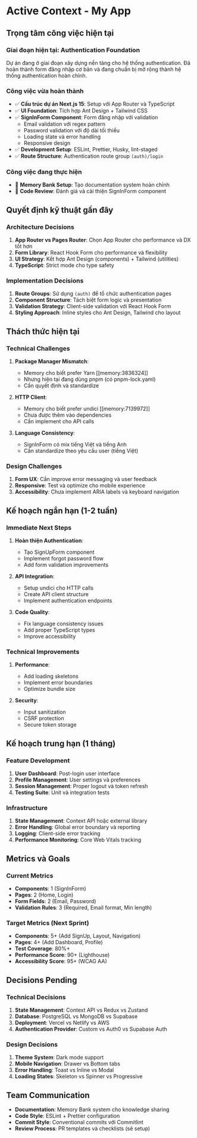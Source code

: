 # Active Context - My App

## Trọng tâm công việc hiện tại

### Giai đoạn hiện tại: Authentication Foundation

Dự án đang ở giai đoạn xây dựng nền tảng cho hệ thống authentication. Đã hoàn thành form đăng nhập cơ bản và đang chuẩn bị mở rộng thành hệ thống authentication hoàn chỉnh.

### Công việc vừa hoàn thành

- ✅ **Cấu trúc dự án Next.js 15**: Setup với App Router và TypeScript
- ✅ **UI Foundation**: Tích hợp Ant Design + Tailwind CSS
- ✅ **SignInForm Component**: Form đăng nhập với validation
  - Email validation với regex pattern
  - Password validation với độ dài tối thiểu
  - Loading state và error handling
  - Responsive design
- ✅ **Development Setup**: ESLint, Prettier, Husky, lint-staged
- ✅ **Route Structure**: Authentication route group `(auth)/login`

### Công việc đang thực hiện

- 🔄 **Memory Bank Setup**: Tạo documentation system hoàn chỉnh
- 🔄 **Code Review**: Đánh giá và cải thiện SignInForm component

## Quyết định kỹ thuật gần đây

### Architecture Decisions

1. **App Router vs Pages Router**: Chọn App Router cho performance và DX tốt hơn
2. **Form Library**: React Hook Form cho performance và flexibility
3. **UI Strategy**: Kết hợp Ant Design (components) + Tailwind (utilities)
4. **TypeScript**: Strict mode cho type safety

### Implementation Decisions

1. **Route Groups**: Sử dụng `(auth)` để tổ chức authentication pages
2. **Component Structure**: Tách biệt form logic và presentation
3. **Validation Strategy**: Client-side validation với React Hook Form
4. **Styling Approach**: Inline styles cho Ant Design, Tailwind cho layout

## Thách thức hiện tại

### Technical Challenges

1. **Package Manager Mismatch**:
   - Memory cho biết prefer Yarn [[memory:3836324]]
   - Nhưng hiện tại đang dùng pnpm (có pnpm-lock.yaml)
   - Cần quyết định và standardize

2. **HTTP Client**:
   - Memory cho biết prefer undici [[memory:7139972]]
   - Chưa được thêm vào dependencies
   - Cần implement cho API calls

3. **Language Consistency**:
   - SignInForm có mix tiếng Việt và tiếng Anh
   - Cần standardize theo yêu cầu user (tiếng Việt)

### Design Challenges

1. **Form UX**: Cần improve error messaging và user feedback
2. **Responsive**: Test và optimize cho mobile experience
3. **Accessibility**: Chưa implement ARIA labels và keyboard navigation

## Kế hoạch ngắn hạn (1-2 tuần)

### Immediate Next Steps

1. **Hoàn thiện Authentication**:
   - Tạo SignUpForm component
   - Implement forgot password flow
   - Add form validation improvements

2. **API Integration**:
   - Setup undici cho HTTP calls
   - Create API client structure
   - Implement authentication endpoints

3. **Code Quality**:
   - Fix language consistency issues
   - Add proper TypeScript types
   - Improve accessibility

### Technical Improvements

1. **Performance**:
   - Add loading skeletons
   - Implement error boundaries
   - Optimize bundle size

2. **Security**:
   - Input sanitization
   - CSRF protection
   - Secure token storage

## Kế hoạch trung hạn (1 tháng)

### Feature Development

1. **User Dashboard**: Post-login user interface
2. **Profile Management**: User settings và preferences
3. **Session Management**: Proper logout và token refresh
4. **Testing Suite**: Unit và integration tests

### Infrastructure

1. **State Management**: Context API hoặc external library
2. **Error Handling**: Global error boundary và reporting
3. **Logging**: Client-side error tracking
4. **Performance Monitoring**: Core Web Vitals tracking

## Metrics và Goals

### Current Metrics

- **Components**: 1 (SignInForm)
- **Pages**: 2 (Home, Login)
- **Form Fields**: 2 (Email, Password)
- **Validation Rules**: 3 (Required, Email format, Min length)

### Target Metrics (Next Sprint)

- **Components**: 5+ (Add SignUp, Layout, Navigation)
- **Pages**: 4+ (Add Dashboard, Profile)
- **Test Coverage**: 80%+
- **Performance Score**: 90+ (Lighthouse)
- **Accessibility Score**: 95+ (WCAG AA)

## Decisions Pending

### Technical Decisions

1. **State Management**: Context API vs Redux vs Zustand
2. **Database**: PostgreSQL vs MongoDB vs Supabase
3. **Deployment**: Vercel vs Netlify vs AWS
4. **Authentication Provider**: Custom vs Auth0 vs Supabase Auth

### Design Decisions

1. **Theme System**: Dark mode support
2. **Mobile Navigation**: Drawer vs Bottom tabs
3. **Error Handling**: Toast vs Inline vs Modal
4. **Loading States**: Skeleton vs Spinner vs Progressive

## Team Communication

- **Documentation**: Memory Bank system cho knowledge sharing
- **Code Style**: ESLint + Prettier configuration
- **Commit Style**: Conventional commits với Commitlint
- **Review Process**: PR templates và checklists (sẽ setup)

